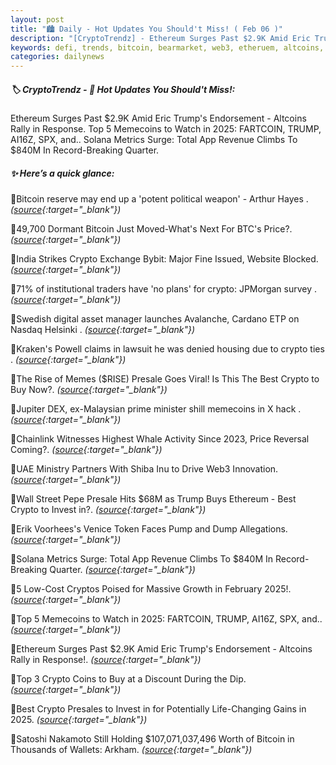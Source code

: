 ```yaml
---
layout: post
title: "🏙️ Daily - Hot Updates You Should't Miss! ( Feb 06 )"
description: "[CryptoTrendz] - Ethereum Surges Past $2.9K Amid Eric Trump's Endorsement - Altcoins Rally in Response. Top 5 Memecoins to Watch in 2025: FARTCOIN, TRUMP, AI16Z, SPX, and.. Solana Metrics Surge: Total App Revenue Climbs To $840M In Record-Breaking Quarter."
keywords: defi, trends, bitcoin, bearmarket, web3, etheruem, altcoins, dex, solana, market, dao
categories: dailynews
---
```


##### 🏷️  CryptoTrendz - 📌 *Hot Updates You Should't Miss!:*

Ethereum Surges Past $2.9K Amid Eric Trump's Endorsement - Altcoins Rally in Response. Top 5 Memecoins to Watch in 2025: FARTCOIN, TRUMP, AI16Z, SPX, and.. Solana Metrics Surge: Total App Revenue Climbs To $840M In Record-Breaking Quarter.

##### ✨ *Here’s a quick glance:*


🔹Bitcoin reserve may end up a 'potent political weapon' - Arthur Hayes . *([source](https://s.avyag.com/1exl){:target="_blank"})*

🔹49,700 Dormant Bitcoin Just Moved-What's Next For BTC's Price?. *([source](https://s.avyag.com/93vy){:target="_blank"})*

🔹India Strikes Crypto Exchange Bybit: Major Fine Issued, Website Blocked. *([source](https://s.avyag.com/3pla){:target="_blank"})*

🔹71% of institutional traders have 'no plans' for crypto: JPMorgan survey . *([source](https://s.avyag.com/skez){:target="_blank"})*

🔹Swedish digital asset manager launches Avalanche, Cardano ETP on Nasdaq Helsinki . *([source](https://s.avyag.com/tjn8){:target="_blank"})*

🔹Kraken's Powell claims in lawsuit he was denied housing due to crypto ties . *([source](https://s.avyag.com/i9cw){:target="_blank"})*

🔹The Rise of Memes ($RISE) Presale Goes Viral! Is This The Best Crypto to Buy Now?. *([source](https://s.avyag.com/6ieg){:target="_blank"})*

🔹Jupiter DEX, ex-Malaysian prime minister shill memecoins in X hack . *([source](https://s.avyag.com/39hq){:target="_blank"})*

🔹Chainlink Witnesses Highest Whale Activity Since 2023, Price Reversal Coming?. *([source](https://s.avyag.com/vxvy){:target="_blank"})*

🔹UAE Ministry Partners With Shiba Inu to Drive Web3 Innovation. *([source](https://s.avyag.com/t2f4){:target="_blank"})*

🔹Wall Street Pepe Presale Hits $68M as Trump Buys Ethereum - Best Crypto to Invest in?. *([source](https://s.avyag.com/yagt){:target="_blank"})*

🔹Erik Voorhees's Venice Token Faces Pump and Dump Allegations. *([source](https://s.avyag.com/dsxo){:target="_blank"})*

🔹Solana Metrics Surge: Total App Revenue Climbs To $840M In Record-Breaking Quarter. *([source](https://s.avyag.com/w2fk){:target="_blank"})*

🔹5 Low-Cost Cryptos Poised for Massive Growth in February 2025!. *([source](https://s.avyag.com/pc13){:target="_blank"})*

🔹Top 5 Memecoins to Watch in 2025: FARTCOIN, TRUMP, AI16Z, SPX, and.. *([source](https://s.avyag.com/164l){:target="_blank"})*

🔹Ethereum Surges Past $2.9K Amid Eric Trump's Endorsement - Altcoins Rally in Response!. *([source](https://s.avyag.com/0dba){:target="_blank"})*

🔹Top 3 Crypto Coins to Buy at a Discount During the Dip. *([source](https://s.avyag.com/zpjr){:target="_blank"})*

🔹Best Crypto Presales to Invest in for Potentially Life-Changing Gains in 2025. *([source](https://s.avyag.com/6m2q){:target="_blank"})*

🔹Satoshi Nakamoto Still Holding $107,071,037,496 Worth of Bitcoin in Thousands of Wallets: Arkham. *([source](https://s.avyag.com/a2md){:target="_blank"})*
